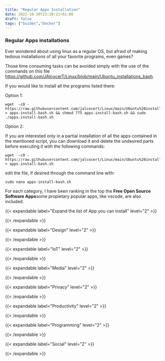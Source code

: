 ```yaml
---
title: "Regular Apps Installation"
date: 2022-10-30T23:20:21+01:00
draft: false
tags: ["Guides","Docker"] 
---
```


### Regular Apps installations

Ever wondered about using linux as a regular OS, but afraid of making tedious installations of all your favorite programs, even games?

Those time consuming tasks can be avoided simply with the use of the commands on this file <https://github.com/JAlcocerT/Linux/blob/main/Ubuntu_installations_bash>.

If you would like to install all the programs listed there:

Option 1:

```
wget  -cO - https://raw.githubusercontent.com/jalcocert/Linux/main/Ubuntu%20installations%20bash > apps-install-bash.sh && chmod 775 apps-install-bash.sh && sudo ./apps-install-bash.sh
```

Option 2:

If you are interested only in a partial installation of all the apps contained in the mentioned script, you can download it and delete the undesired parts before executing it with the following commands:

```
wget  -cO - https://raw.githubusercontent.com/jalcocert/Linux/main/Ubuntu%20installations%20bash > apps-install-bash.sh
```

edit the file, if desired through the command line with:

```
sudo nano apps-install-bash.sh
```

For each category, I have been ranking in the top the **Free Open Source Software Apps**some propietary popular apps, like vscode, are also included. 


{{< expandable label="Expand the list of App you can install" level="2" >}}

<script src="https://gist.github.com/JAlcocerT/197667ec5ec0da53e78eb58c4253a73f#file-z_backups-sh"></script>

{{< /expandable >}}  


{{< expandable label="Design" level="2" >}}

<script src="https://gist.github.com/JAlcocerT/197667ec5ec0da53e78eb58c4253a73f#file-z_design-sh"></script>


{{< /expandable >}}  


{{< expandable label="IoT" level="2" >}}

<script src="https://gist.github.com/JAlcocerT/197667ec5ec0da53e78eb58c4253a73f#file-z_iot-sh"></script>


{{< /expandable >}}  

{{< expandable label="Media" level="2" >}}

<script src="https://gist.github.com/JAlcocerT/197667ec5ec0da53e78eb58c4253a73f#file-z_media-sh"></script>


{{< /expandable >}}  


{{< expandable label="Privacy" level="2" >}}

<script src="https://gist.github.com/JAlcocerT/197667ec5ec0da53e78eb58c4253a73f#file-z_privacy-sh"></script>


{{< /expandable >}}  


{{< expandable label="Productivity" level="2" >}}

<script src="https://gist.github.com/JAlcocerT/197667ec5ec0da53e78eb58c4253a73f#file-z_productivty-sh"></script>


{{< /expandable >}}  




{{< expandable label="Programming" level="2" >}}

<script src="https://gist.github.com/JAlcocerT/197667ec5ec0da53e78eb58c4253a73f#file-z_programming-sh"></script>


{{< /expandable >}}  


{{< expandable label="Social" level="2" >}}

<script src="https://gist.github.com/JAlcocerT/197667ec5ec0da53e78eb58c4253a73f#file-z_social-sh"></script>


{{< /expandable >}}  